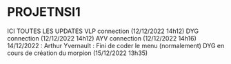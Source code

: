 # PROJETNSI1
ICI TOUTES LES UPDATES
VLP connection (12/12/2022 14h12)
DYG connection (12/12/2022 14h12)
AYV connection (12/12/2022 14h16)
14/12/2022 : Arthur Yvernault : Fini de coder le menu (normalement)
DYG en cours de création du morpion (15/12/2022 13h35)

